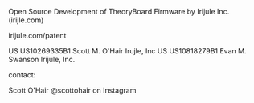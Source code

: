 Open Source Development of TheoryBoard Firmware by Irijule Inc. (irijle.com)

irijule.com/patent

US US10269335B1 Scott M. O'Hair Irujle, Inc
US US10818279B1 Evan M. Swanson Irijule, Inc.


contact: 

Scott O'Hair @scottohair on Instagram

